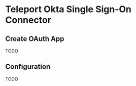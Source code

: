 # Teleport Okta Single Sign-On Connector

## Create OAuth App

TODO

## Configuration

TODO

<!--
kind: saml
version: v2
metadata:
  name: okta
spec:
  acs: https://tele.xyz.tld/v1/webapi/saml/acs
  attributes_to_roles:
  - {name: "groups", value: "okta-admin", roles: ["access"]}
  entity_descriptor: |
    <?xml !!! Make sure to shift all lines in XML descriptor
    with 4 spaces, otherwise things will not work
-->
